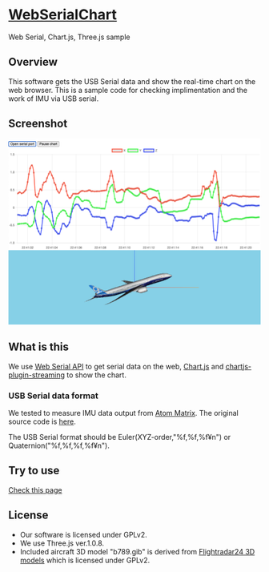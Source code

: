 # [WebSerialChart](https://infomorph-inc.github.io/WebSerialChart/index.html)
Web Serial, Chart.js, Three.js sample

## Overview
This software gets the USB Serial data and show the real-time chart on the web browser.
This is a sample code for checking implimentation and the work of IMU via USB serial.

## Screenshot
![screenshot](images/WebSerialChart.png)

## What is this
We use [Web Serial API](https://wicg.github.io/serial/) to get serial data on the web, [Chart.js](https://www.chartjs.org/) and [chartjs-plugin-streaming](https://nagix.github.io/chartjs-plugin-streaming/) to show the chart.

### USB Serial data format
We tested to measure IMU data output from [Atom Matrix](https://docs.m5stack.com/#/en/core/atom_matrix). The original source code is [here](https://github.com/m5stack/M5Atom/edit/master/examples/Basics/MPU6886/MPU6886.ino).

The USB Serial format should be Euler(XYZ-order,"%f,%f,%f¥n") or Quaternion("%f,%f,%f,%f¥n").

## Try to use
[Check this page](https://infomorph-inc.github.io/WebSerialChart/index.html)

## License
* Our software is licensed under GPLv2.
* We use Three.js ver.1.0.8.
* Included aircraft 3D model "b789.gib" is derived from [Flightradar24 3D models](https://github.com/Flightradar24/fr24-3d-models) which is licensed under GPLv2.
